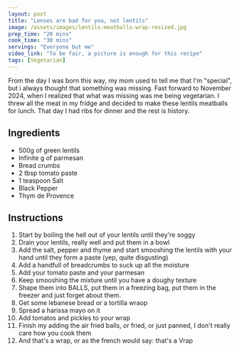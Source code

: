 ```yaml
---
layout: post
title: "Lenses are bad for you, not lentils"
image: /assets/images/lentils-meatballs-wrap-resized.jpg
prep_time: "20 mins"
cook_time: "30 mins"
servings: "Everyone but me"
video_link: "To be fair, a picture is enough for this recipe"
tags: [Vegetarian]
---
```


From the day I was born this way, my mom used to tell me that I'm "special", but i always thought that something was missing. Fast forward to November 2024, when I realized that what was missing was me being vegetarian. I threw all the meat in my fridge and decided to make these lentils meatballs for lunch. That day I had ribs for dinner and the rest is history.

## Ingredients

* 500g of green lentils
* Infinite g of parmesan
* Bread crumbs
* 2 tbsp tomato paste
* 1 teaspoon Salt
* Black Pepper
* Thym de Provence


## Instructions

1. Start by boiling the hell out of your lentils until they're soggy
2. Drain your lentils, really well and put them in a bowl
3. Add the salt, pepper and thyme and start smooshing the lentils with your hand until they form a paste (yep, quite disgusting) 
4. Add a handfull of breadcrumbs to suck up all the moisture
5. Add your tomato paste and your parmesan
6. Keep smooshing the mixture until you have a doughy texture
7. Shape them into BALLS, put them in a freezing bag, put them in the freezer and just forget about them. 
8. Get some lebanese bread or a tortilla wraop
9. Spread a harissa mayo on it
10. Add tomatos and pickles to your wrap
11. Finish my adding the air fried balls, or fried, or just panned, I don't really care how you cook them
12. And that's a wrap, or as the french would say: that's a Vrap
